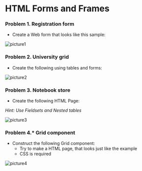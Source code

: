 HTML Forms and Frames
=====================

### Problem 1. Registration form
*	Create a Web form that looks like this sample:

![picture1](https://cloud.githubusercontent.com/assets/3619393/7003233/b2d1d68c-dc5f-11e4-8758-72d6af6d5cc0.png)

### Problem 2. University grid
*	Create the following using tables and forms:

![picture2](https://cloud.githubusercontent.com/assets/3619393/7003232/b2d14942-dc5f-11e4-9cff-abf76d3f3e14.png)

### Problem 3. Notebook store
*	Create the following HTML Page:

_Hint: Use Fieldsets and Nested tables_
	
![picture3](https://cloud.githubusercontent.com/assets/3619393/7003235/b2d26052-dc5f-11e4-88c4-de356e7fcc2f.png)
		
### Problem 4.* Grid component
*	Construct the following Grid component:
	*	Try to make a HTML page, that looks just like the example
	*	CSS is required

![picture4](https://cloud.githubusercontent.com/assets/3619393/7003234/b2d1eb4a-dc5f-11e4-8844-f1462f705ddf.png)
